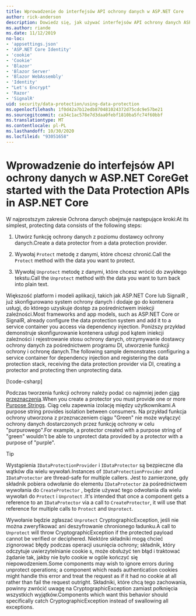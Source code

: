 ```yaml
---
title: Wprowadzenie do interfejsów API ochrony danych w ASP.NET Core
author: rick-anderson
description: Dowiedz się, jak używać interfejsów API ochrony danych ASP.NET Core do ochrony i nieochrony danych w aplikacji.
ms.author: riande
ms.date: 11/12/2019
no-loc:
- 'appsettings.json'
- 'ASP.NET Core Identity'
- 'cookie'
- 'Cookie'
- 'Blazor'
- 'Blazor Server'
- 'Blazor WebAssembly'
- 'Identity'
- "Let's Encrypt"
- 'Razor'
- 'SignalR'
uid: security/data-protection/using-data-protection
ms.openlocfilehash: 1f0d42a7b12edb870481024372d75cdc9e57be21
ms.sourcegitcommit: ca34c1ac578e7d3daa0febf1810ba5fc74f60bbf
ms.translationtype: MT
ms.contentlocale: pl-PL
ms.lasthandoff: 10/30/2020
ms.locfileid: "93051658"
---
```

# <a name="get-started-with-the-data-protection-apis-in-aspnet-core"></a><span data-ttu-id="b6a71-103">Wprowadzenie do interfejsów API ochrony danych w ASP.NET Core</span><span class="sxs-lookup"><span data-stu-id="b6a71-103">Get started with the Data Protection APIs in ASP.NET Core</span></span>

<a name="security-data-protection-getting-started"></a>

<span data-ttu-id="b6a71-104">W najprostszym zakresie Ochrona danych obejmuje następujące kroki:</span><span class="sxs-lookup"><span data-stu-id="b6a71-104">At its simplest, protecting data consists of the following steps:</span></span>

1. <span data-ttu-id="b6a71-105">Utwórz funkcję ochrony danych z poziomu dostawcy ochrony danych.</span><span class="sxs-lookup"><span data-stu-id="b6a71-105">Create a data protector from a data protection provider.</span></span>

2. <span data-ttu-id="b6a71-106">Wywołaj `Protect` metodę z danymi, które chcesz chronić.</span><span class="sxs-lookup"><span data-stu-id="b6a71-106">Call the `Protect` method with the data you want to protect.</span></span>

3. <span data-ttu-id="b6a71-107">Wywołaj `Unprotect` metodę z danymi, które chcesz wrócić do zwykłego tekstu.</span><span class="sxs-lookup"><span data-stu-id="b6a71-107">Call the `Unprotect` method with the data you want to turn back into plain text.</span></span>

<span data-ttu-id="b6a71-108">Większość platform i modeli aplikacji, takich jak ASP.NET Core lub SignalR , już skonfigurowano system ochrony danych i dodaje go do kontenera usługi, do którego uzyskuje dostęp za pośrednictwem iniekcji zależności.</span><span class="sxs-lookup"><span data-stu-id="b6a71-108">Most frameworks and app models, such as ASP.NET Core or SignalR, already configure the data protection system and add it to a service container you access via dependency injection.</span></span> <span data-ttu-id="b6a71-109">Poniższy przykład demonstruje skonfigurowanie kontenera usługi pod kątem iniekcji zależności i rejestrowanie stosu ochrony danych, otrzymywanie dostawcy ochrony danych za pośrednictwem programu DI, utworzenie funkcji ochrony i ochronę danych.</span><span class="sxs-lookup"><span data-stu-id="b6a71-109">The following sample demonstrates configuring a service container for dependency injection and registering the data protection stack, receiving the data protection provider via DI, creating a protector and protecting then unprotecting data.</span></span>

[!code-csharp[](../../security/data-protection/using-data-protection/samples/protectunprotect.cs?highlight=26,34,35,36,37,38,39,40)]

<span data-ttu-id="b6a71-110">Podczas tworzenia funkcji ochrony należy podać co najmniej jeden [ciąg przeznaczenia](xref:security/data-protection/consumer-apis/purpose-strings).</span><span class="sxs-lookup"><span data-stu-id="b6a71-110">When you create a protector you must provide one or more [Purpose Strings](xref:security/data-protection/consumer-apis/purpose-strings).</span></span> <span data-ttu-id="b6a71-111">Ciąg celu zapewnia izolację między użytkownikami.</span><span class="sxs-lookup"><span data-stu-id="b6a71-111">A purpose string provides isolation between consumers.</span></span> <span data-ttu-id="b6a71-112">Na przykład funkcja ochrony utworzona z przeznaczeniem ciągu "Green" nie może wyłączyć ochrony danych dostarczonych przez funkcję ochrony w celu "purpurowego".</span><span class="sxs-lookup"><span data-stu-id="b6a71-112">For example, a protector created with a purpose string of "green" wouldn't be able to unprotect data provided by a protector with a purpose of "purple".</span></span>

>[!TIP]
> <span data-ttu-id="b6a71-113">Wystąpienia `IDataProtectionProvider` i `IDataProtector` są bezpieczne dla wątków dla wielu wywołań.</span><span class="sxs-lookup"><span data-stu-id="b6a71-113">Instances of `IDataProtectionProvider` and `IDataProtector` are thread-safe for multiple callers.</span></span> <span data-ttu-id="b6a71-114">Jest to zamierzone, gdy składnik pobiera odwołanie do elementu `IDataProtector` za pośrednictwem wywołania do `CreateProtector` , będzie używać tego odwołania dla wielu wywołań do `Protect` i `Unprotect` .</span><span class="sxs-lookup"><span data-stu-id="b6a71-114">It's intended that once a component gets a reference to an `IDataProtector` via a call to `CreateProtector`, it will use that reference for multiple calls to `Protect` and `Unprotect`.</span></span>
>
><span data-ttu-id="b6a71-115">Wywołanie będzie zgłaszać `Unprotect` CryptographicException, jeśli nie można zweryfikować ani deszyfrowanie chronionego ładunku.</span><span class="sxs-lookup"><span data-stu-id="b6a71-115">A call to `Unprotect` will throw CryptographicException if the protected payload cannot be verified or deciphered.</span></span> <span data-ttu-id="b6a71-116">Niektóre składniki mogą chcieć zignorować błędy podczas operacji usunięcia ochrony; składnik, który odczytuje uwierzytelnianie cookie s, może obsłużyć ten błąd i traktować żądanie tak, jakby nie było cookie w ogóle kończyć się niepowodzeniem.</span><span class="sxs-lookup"><span data-stu-id="b6a71-116">Some components may wish to ignore errors during unprotect operations; a component which reads authentication cookies might handle this error and treat the request as if it had no cookie at all rather than fail the request outright.</span></span> <span data-ttu-id="b6a71-117">Składniki, które chcą tego zachowania, powinny zwrócić uwagę na CryptographicException zamiast połknięcia wszystkich wyjątków.</span><span class="sxs-lookup"><span data-stu-id="b6a71-117">Components which want this behavior should specifically catch CryptographicException instead of swallowing all exceptions.</span></span>
